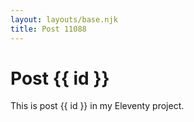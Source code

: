 ```yaml
---
layout: layouts/base.njk
title: Post 11088
---
```


# Post {{ id }}

This is post {{ id }} in my Eleventy project.
